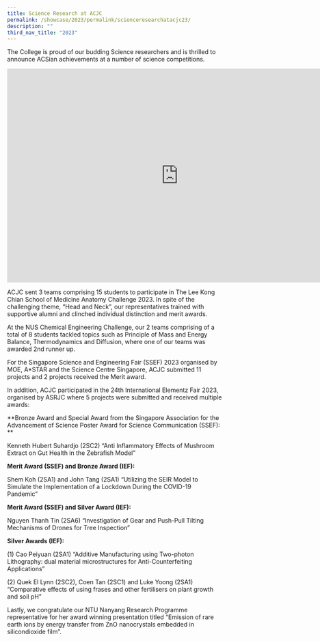 ```yaml
---
title: Science Research at ACJC
permalink: /showcase/2023/permalink/scienceresearchatacjc23/
description: ""
third_nav_title: "2023"
---
```

The College is proud of our budding Science researchers and is thrilled to announce ACSian achievements at a number of science competitions.

<iframe src="https://docs.google.com/presentation/d/e/2PACX-1vRELLrP7H5hDqe5D-FXt7peU7U3-LDmVdmvH2zfZ_QyT_44cToXyMExFEabo9db_EaqWMrij9FUgQym/embed?start=false&amp;loop=false&amp;delayms=3000" frameborder="0" width="800" height="500" allowfullscreen="true"></iframe>

ACJC sent 3 teams comprising 15 students to participate in The Lee Kong Chian School of Medicine Anatomy Challenge 2023. In spite of the challenging theme, “Head and Neck”,
our representatives trained with supportive alumni and clinched individual distinction and merit awards.

At the NUS Chemical Engineering Challenge, our 2 teams comprising of a total of 8 students tackled topics such as Principle of Mass and Energy Balance, Thermodynamics and Diffusion, where one of our teams was awarded 2nd runner up.

For the Singapore Science and Engineering Fair (SSEF) 2023 organised by MOE, A*STAR and the Science Centre Singapore, ACJC submitted 11 projects and 2 projects received the Merit award.
 
In addition, ACJC participated in the 24th International Elementz Fair 2023, organised by ASRJC where 5 projects were submitted and received multiple awards:

**Bronze Award and Special Award from the Singapore Association for the Advancement of Science Poster Award for Science Communication (SSEF): **

Kenneth Hubert Suhardjo (2SC2)
“Anti Inflammatory Effects of Mushroom Extract on Gut Health in the Zebrafish Model”

**Merit Award (SSEF) and Bronze Award (IEF):**

Shem Koh (2SA1) and John Tang (2SA1) 
“Utilizing the SEIR Model to Simulate the Implementation of a Lockdown During the COVID-19 Pandemic”

**Merit Award (SSEF) and Silver Award (IEF):**

Nguyen Thanh Tin (2SA6) 
“Investigation of Gear and Push-Pull Tilting Mechanisms of Drones for Tree Inspection”

**Silver Awards (IEF):**

(1)	Cao Peiyuan (2SA1)
“Additive Manufacturing using Two-photon Lithography: dual material microstructures for Anti-Counterfeiting Applications”
 
(2)	Quek El Lynn (2SC2), Coen Tan (2SC1) and Luke Yoong (2SA1) 
“Comparative effects of using frases and other fertilisers on plant growth and soil pH”

Lastly, we congratulate our NTU Nanyang Research Programme representative for her award winning presentation titled “Emission of rare earth ions by energy transfer from ZnO nanocrystals embedded in silicondioxide film”.